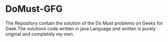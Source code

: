 # DoMust-GFG
The Repository contain the solution of the Do Must problems on Geeks for Geek.The solutions code written in java Language and written is purely original and completely my own.
